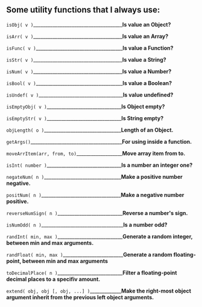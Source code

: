 Some utility functions that I always use:
-----------------------------------------
`isObj( v )`_____________________________________**Is value an Object?**

`isArr( v )`_____________________________________**Is value an Array?**

`isFunc( v )`____________________________________**Is value a Function?**

`isStr( v )`_____________________________________**Is value a String?**

`isNum( v )`_____________________________________**Is value a Number?**

`isBool( v )`____________________________________**Is value a Boolean?**

`isUndef( v )`___________________________________**Is value undefined?**

`isEmptyObj( v )`_______________________________**Is Object empty?**

`isEmptyStr( v )`_______________________________**Is String empty?**

`objLength( o )`________________________________**Length of an Object.**

`getArgs()`______________________________________**For using inside a function.**

`moveArrItem(arr, from, to)`___________________**Move array item from to.**

`isInt( number )`_______________________________**Is a number an integer one?**

`negateNum( n )`________________________________**Make a positive number negative.**

`positNum( n )`_________________________________**Make a negative number positive.**

`reverseNumSign( n )`___________________________**Reverse a number's sign.**

`isNumOdd( n )`__________________________________**Is a number odd?**

`randInt( min, max )`___________________________**Generate a random integer, between min and max arguments.**

`randFloat( min, max )`_________________________**Generate a random floating-point, between min and max arguments**

`toDecimalPlace( n )`___________________________**Filter a floating-point decimal places to a specifiv amount.**

`extend( obj, obj [, obj, ...] )`_____________**Make the right-most object argument inherit from the previous left object arguments.**
